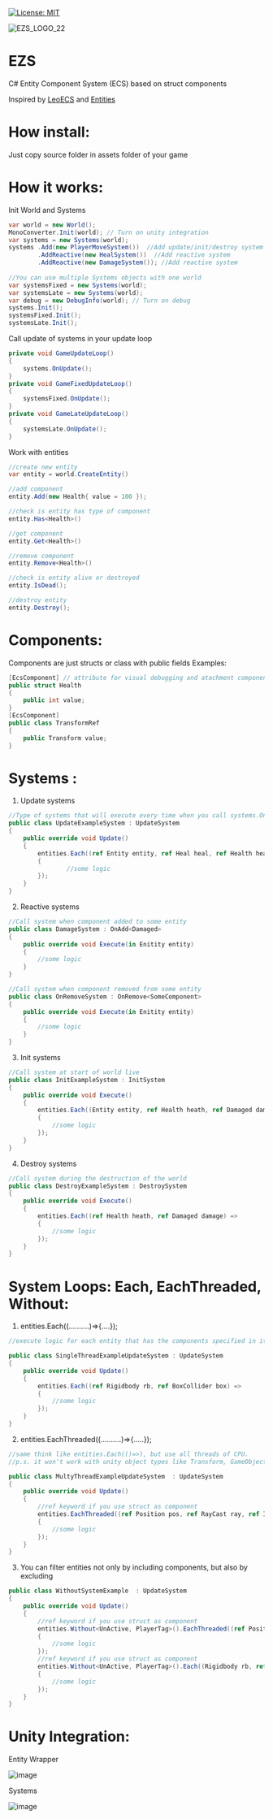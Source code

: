 [![License: MIT](https://img.shields.io/badge/License-MIT-yellow.svg)](https://opensource.org/licenses/MIT)

![EZS_LOGO_22](https://user-images.githubusercontent.com/37613162/113684924-62cd8e80-96ce-11eb-8069-6923d4972dd1.png)
# EZS

C# Entity Component System (ECS) based on struct components

Inspired by [LeoECS](https://github.com/Leopotam/ecs) and [Entities](https://docs.unity3d.com/Packages/com.unity.entities@0.17/manual/index.html)

# How install:
Just copy source folder in assets folder of your game

# How it works:

Init World and Systems
```C#
var world = new World();
MonoConverter.Init(world); // Turn on unity integration
var systems = new Systems(world);
systems .Add(new PlayerMoveSystem())  //Add update/init/destroy system
        .AddReactive(new HealSystem())  //Add reactive system
        .AddReactive(new DamageSystem()); //Add reactive system
        
//You can use multiple Systems objects with one world
var systemsFixed = new Systems(world);
var systemsLate = new Systems(world);
var debug = new DebugInfo(world); // Turn on debug
systems.Init();
systemsFixed.Init();
systemsLate.Init();

```
Call update of systems in your update loop
```C#
private void GameUpdateLoop()
{
    systems.OnUpdate();
}
private void GameFixedUpdateLoop()
{
    systemsFixed.OnUpdate();
}
private void GameLateUpdateLoop()
{
    systemsLate.OnUpdate();
}
```


Work with entities
```C#
//create new entity
var entity = world.CreateEntity()

//add component
entity.Add(new Health{ value = 100 });

//check is entity has type of component
entity.Has<Health>()

//get component
entity.Get<Health>()

//remove component
entity.Remove<Health>()

//check is entity alive or destroyed
entity.IsDead();

//destroy entity
entity.Destroy();
```
# Components:
Components are just structs or class with public fields
Examples:
```C#
[EcsComponent] // attribute for visual debugging and atachment components to entity from inspector
public struct Health 
{ 
    public int value;
}
[EcsComponent]
public class TransformRef
{
    public Transform value;
}
```
# Systems : 

1. Update systems
```C#
//Type of systems that will execute every time when you call systems.OnUpdate();
public class UpdateExampleSystem : UpdateSystem 
{
    public override void Update() 
    {
        entities.Each((ref Entity entity, ref Heal heal, ref Health health) => 
        {
                //some logic
        });
    }
}
```

2. Reactive systems 
```C#
//Call system when component added to some entity
public class DamageSystem : OnAdd<Damaged> 
{
    public override void Execute(in Enitity entity) 
    {
        //some logic
    }
}
```
```C#
//Call system when component removed from some entity
public class OnRemoveSystem : OnRemove<SomeComponent> 
{
    public override void Execute(in Enitity entity) 
    {
        //some logic
    }
}
```

3. Init systems
```C#
//Call system at start of world live
public class InitExampleSystem : InitSystem
{
    public override void Execute() 
    {
        entities.Each((Entity entity, ref Health heath, ref Damaged damage) => 
        {
            //some logic
        });
    }
}
```

4. Destroy systems
```C#
//Call system during the destruction of the world
public class DestroyExampleSystem : DestroySystem
{
    public override void Execute() 
    {
        entities.Each((ref Health heath, ref Damaged damage) => 
        {
            //some logic
        });
    }
}
```
# System Loops: Each, EachThreaded, Without:
1. entities.Each((..........)=>{....});
```C#
//execute logic for each entity that has the components specified in it

public class SingleThreadExampleUpdateSystem : UpdateSystem 
{
    public override void Update() 
    {
        entities.Each((ref Rigidbody rb, ref BoxCollider box) => 
        {
            //some logic
        });
    }
}

```
2. entities.EachThreaded((..........)=>{.....});
```C#
//same think like entities.Each(()=>), but use all threads of CPU.
//p.s. it won't work with unity object types like Transform, GameObject, Rigidbody and others :C

public class MultyThreadExampleUpdateSystem  : UpdateSystem 
{
    public override void Update() 
    {
        //ref keyword if you use struct as component
        entities.EachThreaded((ref Position pos, ref RayCast ray, ref Impact impact, ref CanReflect reflect, ref BossTag tag) => 
        {
            //some logic
        });
    }
}

```
3. You can filter entities not only by including components, but also by excluding
```C#
public class WithoutSystemExample  : UpdateSystem 
{
    public override void Update() 
    {
        //ref keyword if you use struct as component
        entities.Without<UnActive, PlayerTag>().EachThreaded((ref Position pos, ref RayCast ray, ref Impact impact, ref CanReflect reflect, ref BossTag tag) => 
        {
            //some logic
        });
        //ref keyword if you use struct as component
        entities.Without<UnActive, PlayerTag>().Each((Rigidbody rb, ref BoxCollider box) => 
        {
            //some logic
        });
    }
}
```

# Unity Integration:
Entity Wrapper

![image](https://user-images.githubusercontent.com/37613162/168055056-b42cb0d8-a9f5-44e6-bb6d-2f351bdd117c.png)

Systems

![image](https://user-images.githubusercontent.com/37613162/168055250-086ee037-642e-4c0f-a366-2218aeacb189.png)

